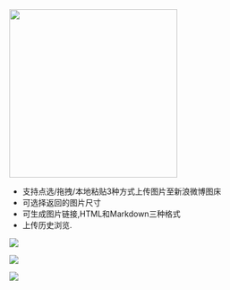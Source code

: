 <a href="https://chrome.google.com/webstore/detail/%E6%96%B0%E6%B5%AA%E5%BE%AE%E5%8D%9A%E5%9B%BE%E5%BA%8A/fdfdnfpdplfbbnemmmoklbfjbhecpnhf/reviews" target="_blank">
	<img width="300px" src="http://ww3.sinaimg.cn/large/5fd37818jw1eq7bx4bc4ej20c0038mx9.jpg">
</a>

- 支持点选/拖拽/本地粘贴3种方式上传图片至新浪微博图床
- 可选择返回的图片尺寸
- 可生成图片链接,HTML和Markdown三种格式
- 上传历史浏览.

![](http://ww3.sinaimg.cn/large/5fd37818jw1ep9b24zzang20oy0din32.gif)

![](http://ww4.sinaimg.cn/large/5fd37818gw1eqhxj78743j20zk0m811d.jpg)

![](http://ww2.sinaimg.cn/large/5fd37818gw1eqhxjffq1tj20zk0m8wj6.jpg)